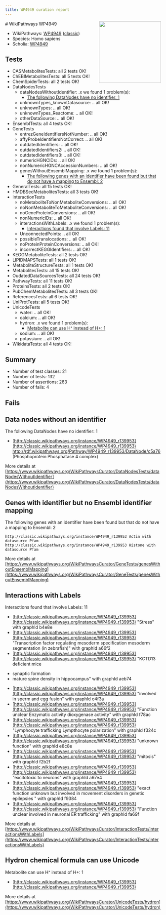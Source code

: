 ```yaml
---
title: WP4949 curation report
---
```


<img style="float: right; width: 200px" src="https://upload.wikimedia.org/wikipedia/commons/thumb/8/83/Wplogo_with_text_500.png/640px-Wplogo_with_text_500.png" />
# WikiPathways WP4949

* WikiPathways: [WP4949](https://wikipathways.org/pathways/WP4949) ([classic](https://classic.wikipathways.org/instance/WP4949))
* Species: Homo sapiens
* Scholia: [WP4949](https://scholia.toolforge.org/wikipathways/WP4949)
## Tests
* CASMetabolitesTests: all 2 tests OK!
* ChEBIMetabolitesTests: all 5 tests OK!
* ChemSpiderTests: all 2 tests OK!
* DataNodesTests
    * dataNodesWithoutIdentifier: .x we found 1 problem(s):
        * [The following DataNodes have no identifier: 1](#d2d32fa0)
    * unknownTypes_knownDatasource: .. all OK!
    * unknownTypes: .. all OK!
    * unknownTypes_Reactome: .. all OK!
    * otherDataSource: .. all OK!
* EnsemblTests: all 4 tests OK!
* GeneTests
    * entrezGeneIdentifiersNotNumber: .. all OK!
    * affyProbeIdentifiersNotCorrect: .. all OK!
    * outdatedIdentifiers: .. all OK!
    * outdatedIdentifiers2: .. all OK!
    * outdatedIdentifiers3: .. all OK!
    * numericHGNCIDs: .. all OK!
    * nonNumericHGNCAccessionNumbers: .. all OK!
    * genesWithoutEnsemblMapping: .x we found 1 problem(s):
        * [The following genes with an identifier have been found but that do not have a mapping to Ensembl: 2](#40286d84)
* GeneralTests: all 15 tests OK!
* HMDBSecMetabolitesTests: all 3 tests OK!
* InteractionTests
    * noMetaboliteToNonMetaboliteConversions: .. all OK!
    * noNonMetaboliteToMetaboliteConversions: .. all OK!
    * noGeneProteinConversions: .. all OK!
    * nonNumericIDs: .. all OK!
    * interactionsWithLabels: .x we found 1 problem(s):
        * [Interactions found that involve Labels: 11](#fe97a8b9)
    * UnconnectedPoints: .. all OK!
    * possibleTranslocations: .. all OK!
    * noProteinProteinConversions: .. all OK!
    * incorrectKEGGIdentifiers: .. all OK!
* KEGGMetaboliteTests: all 2 tests OK!
* LIPIDMAPSTests: all 1 tests OK!
* MetaboliteStructureTests: all 1 tests OK!
* MetabolitesTests: all 15 tests OK!
* OudatedDataSourcesTests: all 24 tests OK!
* PathwayTests: all 11 tests OK!
* ProteinsTests: all 2 tests OK!
* PubChemMetabolitesTests: all 3 tests OK!
* ReferencesTests: all 6 tests OK!
* UniProtTests: all 5 tests OK!
* UnicodeTests
    * water: .. all OK!
    * calcium: .. all OK!
    * hydron: .x we found 1 problem(s):
        * [Metabolite can use H⁺ instead of H+: 1](#484bab84)
    * sodium: .. all OK!
    * potassium: .. all OK!
* WikidataTests: all 4 tests OK!


## Summary

* Number of test classes: 21
* Number of tests: 132
* Number of assertions: 263
* Number of fails: 4

## Fails

<a name="d2d32fa0" />

## Data nodes without an identifier

The following DataNodes have no identifier: 1

* [http://classic.wikipathways.org/instance/WP4949_r139953](http://classic.wikipathways.org/instance/WP4949_r139953) http://rdf.wikipathways.org/Pathway/WP4949_r139953/DataNode/c5a76 (Phosphoprotein
Phosphatase 4 complex)


More details at [https://www.wikipathways.org/WikiPathwaysCurator/DataNodesTests/dataNodesWithoutIdentifier](https://www.wikipathways.org/WikiPathwaysCurator/DataNodesTests/dataNodesWithoutIdentifier)

<a name="40286d84" />

## Genes with identifier but no Ensembl identifier mapping

The following genes with an identifier have been found but that do not have a mapping to Ensembl: 2
```
http://classic.wikipathways.org/instance/WP4949_r139953 Actin with datasource Pfam
http://classic.wikipathways.org/instance/WP4949_r139953 Histone with datasource Pfam
```

More details at [https://www.wikipathways.org/WikiPathwaysCurator/GeneTests/genesWithoutEnsemblMapping](https://www.wikipathways.org/WikiPathwaysCurator/GeneTests/genesWithoutEnsemblMapping)

<a name="fe97a8b9" />

## Interactions with Labels

Interactions found that involve Labels: 11

* [http://classic.wikipathways.org/instance/WP4949_r139953](http://classic.wikipathways.org/instance/WP4949_r139953) "Stress" with graphId b4e8e
* [http://classic.wikipathways.org/instance/WP4949_r139953](http://classic.wikipathways.org/instance/WP4949_r139953) "Transcription factor 
regulating
mesoderm specification
mesoderm segmentation
(in zebrafish)" with graphId a66f2
* [http://classic.wikipathways.org/instance/WP4949_r139953](http://classic.wikipathways.org/instance/WP4949_r139953) "KCTD13 deficient mice
- synaptic formation
- mature spine density in hippocampus" with graphId aeb74
* [http://classic.wikipathways.org/instance/WP4949_r139953](http://classic.wikipathways.org/instance/WP4949_r139953) "involved in
sperm and egg
fusion" with graphId c4f3a
* [http://classic.wikipathways.org/instance/WP4949_r139953](http://classic.wikipathways.org/instance/WP4949_r139953) "Function unclear
Enzymatic activity
dioxygenase activity" with graphId f78ac
* [http://classic.wikipathways.org/instance/WP4949_r139953](http://classic.wikipathways.org/instance/WP4949_r139953) "Lymphocyte trafficking
Lympthocyte polarization" with graphId f324c
* [http://classic.wikipathways.org/instance/WP4949_r139953](http://classic.wikipathways.org/instance/WP4949_r139953) "unknown function" with graphId e8c8e
* [http://classic.wikipathways.org/instance/WP4949_r139953](http://classic.wikipathways.org/instance/WP4949_r139953) "mitosis" with graphId f2b2f
* [http://classic.wikipathways.org/instance/WP4949_r139953](http://classic.wikipathways.org/instance/WP4949_r139953) "excitotoxic to neurons" with graphId a67e4
* [http://classic.wikipathways.org/instance/WP4949_r139953](http://classic.wikipathways.org/instance/WP4949_r139953) "exact function unknown 
but involved
in movement disorders in 
genetic epilepsies " with graphId f9384
* [http://classic.wikipathways.org/instance/WP4949_r139953](http://classic.wikipathways.org/instance/WP4949_r139953) "Function unclear
involved in neuronal ER
trafficking" with graphId fa69f


More details at [https://www.wikipathways.org/WikiPathwaysCurator/InteractionTests/interactionsWithLabels](https://www.wikipathways.org/WikiPathwaysCurator/InteractionTests/interactionsWithLabels)

<a name="484bab84" />

## Hydron chemical formula can use Unicode

Metabolite can use H⁺ instead of H+: 1

* [http://classic.wikipathways.org/instance/WP4949_r139953](http://classic.wikipathways.org/instance/WP4949_r139953)


More details at [https://www.wikipathways.org/WikiPathwaysCurator/UnicodeTests/hydron](https://www.wikipathways.org/WikiPathwaysCurator/UnicodeTests/hydron)


